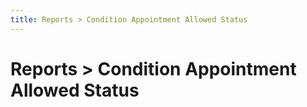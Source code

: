 ```yaml
---
title: Reports > Condition Appointment Allowed Status
---
```


# Reports > Condition Appointment Allowed Status
